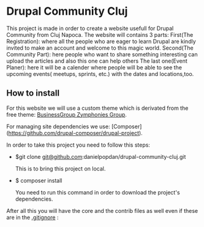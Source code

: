 # Drupal Community Cluj

This project is made in order to create a website usefull for Drupal Community from Cluj Napoca. The website will contains 3 parts:
      First(The Registration): where all the people who are eager to learn Drupal are kindly invited to make an account and welcome to this magic world.
      Second(The Community Part): here people who want to share something interesting can upload the articles and also this one can help others
      The last one(Event Planer): here it will be a calender where people will be able to see the upcoming events( meetups, sprints, etc.) with the dates and locations,too.

## How to install

For this website we will use a custom theme which is derivated from the free theme: [BusinessGroup Zymphonies Group](https://www.drupal.org/project/businessgroup_zymphonies_theme).

For managing site dependencies we use:  [Composer] (https://github.com/drupal-composer/drupal-project).

In order to take this project you need to follow this steps:

  * $git clone git@github.com:danielpopdan/drupal-community-cluj.git

     This is to bring this project on local.

  * $ composer install

     You need to run this command in order to download the project's dependencies.

After all this you will have the core and the contrib files as well even if these are in the [.gitignore](https://git-scm.com/docs/gitignore) :
